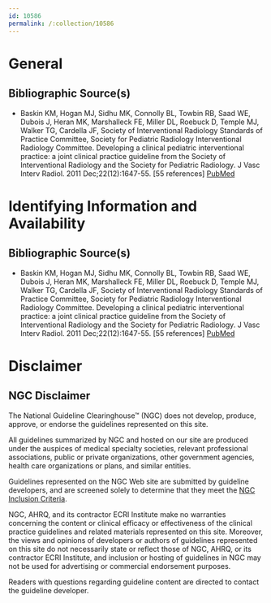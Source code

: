 ```yaml
---
id: 10586
permalink: /:collection/10586
---
```


# General

## Bibliographic Source(s)

- Baskin KM, Hogan MJ, Sidhu MK, Connolly BL, Towbin RB, Saad WE, Dubois J, Heran MK, Marshalleck FE, Miller DL, Roebuck D, Temple MJ, Walker TG, Cardella JF, Society of Interventional Radiology Standards of Practice Committee, Society for Pediatric Radiology Interventional Radiology Committee. Developing a clinical pediatric interventional practice: a joint clinical practice guideline from the Society of Interventional Radiology and the Society for Pediatric Radiology. J Vasc Interv Radiol. 2011 Dec;22(12):1647-55. [55 references] [ PubMed ](http://www.ncbi.nlm.nih.gov/entrez/query.fcgi?cmd=Retrieve&db=pubmed&dopt=Abstract&list_uids=21963252)

# Identifying Information and Availability

## Bibliographic Source(s)

- Baskin KM, Hogan MJ, Sidhu MK, Connolly BL, Towbin RB, Saad WE, Dubois J, Heran MK, Marshalleck FE, Miller DL, Roebuck D, Temple MJ, Walker TG, Cardella JF, Society of Interventional Radiology Standards of Practice Committee, Society for Pediatric Radiology Interventional Radiology Committee. Developing a clinical pediatric interventional practice: a joint clinical practice guideline from the Society of Interventional Radiology and the Society for Pediatric Radiology. J Vasc Interv Radiol. 2011 Dec;22(12):1647-55. [55 references] [ PubMed ](http://www.ncbi.nlm.nih.gov/entrez/query.fcgi?cmd=Retrieve&db=pubmed&dopt=Abstract&list_uids=21963252)

# Disclaimer

## NGC Disclaimer

The National Guideline Clearinghouse™ (NGC) does not develop, produce, approve, or endorse the guidelines represented on this site.

All guidelines summarized by NGC and hosted on our site are produced under the auspices of medical specialty societies, relevant professional associations, public or private organizations, other government agencies, health care organizations or plans, and similar entities.

Guidelines represented on the NGC Web site are submitted by guideline developers, and are screened solely to determine that they meet the [NGC Inclusion Criteria](/help-and-about/summaries/inclusion-criteria).

NGC, AHRQ, and its contractor ECRI Institute make no warranties concerning the content or clinical efficacy or effectiveness of the clinical practice guidelines and related materials represented on this site. Moreover, the views and opinions of developers or authors of guidelines represented on this site do not necessarily state or reflect those of NGC, AHRQ, or its contractor ECRI Institute, and inclusion or hosting of guidelines in NGC may not be used for advertising or commercial endorsement purposes.

Readers with questions regarding guideline content are directed to contact the guideline developer.

